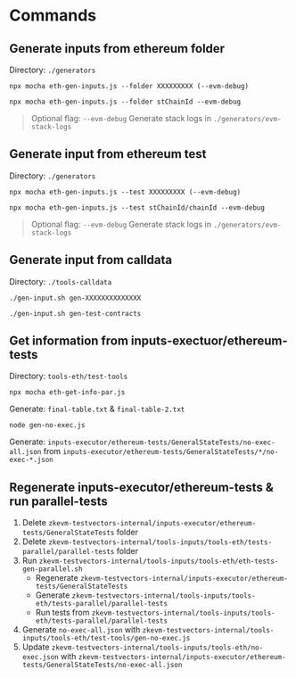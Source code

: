 # Commands

## Generate inputs from ethereum folder

Directory: `./generators`
```
npx mocha eth-gen-inputs.js --folder XXXXXXXXX (--evm-debug)

npx mocha eth-gen-inputs.js --folder stChainId --evm-debug
```
> Optional flag: `--evm-debug` Generate stack logs in `./generators/evm-stack-logs`

## Generate input from ethereum test

Directory: `./generators`
```
npx mocha eth-gen-inputs.js --test XXXXXXXXX (--evm-debug)

npx mocha eth-gen-inputs.js --test stChainId/chainId --evm-debug
```

> Optional flag: `--evm-debug` Generate stack logs in `./generators/evm-stack-logs`

## Generate input from calldata

Directory: `./tools-calldata`
```
./gen-input.sh gen-XXXXXXXXXXXXXX

./gen-input.sh gen-test-contracts
```

## Get information from inputs-exectuor/ethereum-tests

Directory: `tools-eth/test-tools`
```
npx mocha eth-get-info-par.js
```
Generate: `final-table.txt` & `final-table-2.txt`

```
node gen-no-exec.js
```
Generate: `inputs-executor/ethereum-tests/GeneralStateTests/no-exec-all.json`
from `inputs-executor/ethereum-tests/GeneralStateTests/*/no-exec-*.json`

## Regenerate inputs-executor/ethereum-tests & run parallel-tests

1. Delete `zkevm-testvectors-internal/inputs-executor/ethereum-tests/GeneralStateTests` folder
2. Delete `zkevm-testvectors-internal/tools-inputs/tools-eth/tests-parallel/parallel-tests` folder
3. Run `zkevm-testvectors-internal/tools-inputs/tools-eth/eth-tests-gen-parallel.sh`
    - Regenerate `zkevm-testvectors-internal/inputs-executor/ethereum-tests/GeneralStateTests`
    - Generate `zkevm-testvectors-internal/tools-inputs/tools-eth/tests-parallel/parallel-tests`
    - Run tests from `zkevm-testvectors-internal/tools-inputs/tools-eth/tests-parallel/parallel-tests`
4. Generate `no-exec-all.json` with `zkevm-testvectors-internal/tools-inputs/tools-eth/test-tools/gen-no-exec.js`
5. Update `zkevm-testvectors-internal/tools-inputs/tools-eth/no-exec.json` with `zkevm-testvectors-internal/inputs-executor/ethereum-tests/GeneralStateTests/no-exec-all.json`